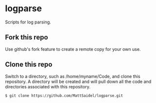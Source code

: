 logparse
========

Scripts for log parsing.

Fork this repo
--------------
Use github's fork feature to create a remote copy for your own use.


Clone this repo
---------------
Switch to a directory, such as /home/myname/Code, and clone this repository. A directory will be created and will pull down all the code and directories associated with this repository.
```bash
$ git clone https://github.com/MattSaidel/logparse.git
```





